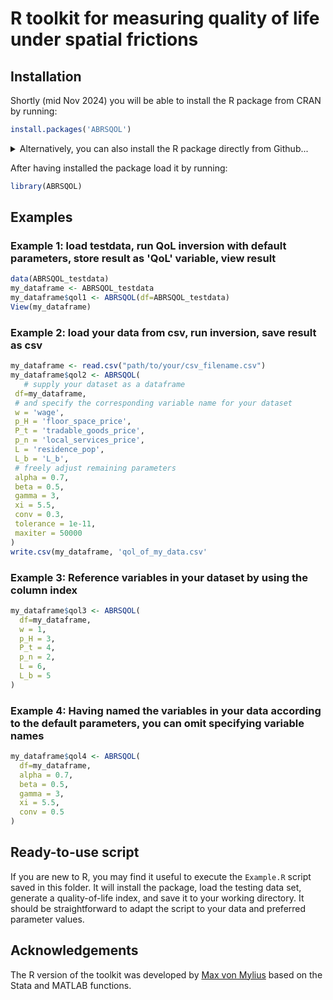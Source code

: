 # R toolkit for measuring quality of life under spatial frictions

## Installation

Shortly (mid Nov 2024) you will be able to install the R package from CRAN by running:
``` r
install.packages('ABRSQOL')
```

<details>
<summary>Alternatively, you can also install the R package directly from Github...</summary>

... to do so, you must first install the devtools package. 
If you are new to R, note it might be necessary to install [R-tools](https://cran.r-project.org/bin/windows/Rtools/) beforehand to be able to install the devtools package. 

``` r
install.packages('devtools')
devtools::install_github('Ahlfeldt/ABRSQOL-toolkit', subdir='R/ABRSQOL')
```

</details>

After having installed the package load it by running:
``` r
library(ABRSQOL)
```

## Examples

### Example 1: load testdata, run QoL inversion with default parameters, store result as 'QoL' variable, view result
``` r
data(ABRSQOL_testdata)
my_dataframe <- ABRSQOL_testdata
my_dataframe$qol1 <- ABRSQOL(df=ABRSQOL_testdata)
View(my_dataframe)
```

### Example 2: load your data from csv, run inversion, save result as csv
``` r
my_dataframe <- read.csv("path/to/your/csv_filename.csv")
my_dataframe$qol2 <- ABRSQOL(
   # supply your dataset as a dataframe
 df=my_dataframe,
 # and specify the corresponding variable name for your dataset
 w = 'wage',
 p_H = 'floor_space_price',
 P_t = 'tradable_goods_price',
 p_n = 'local_services_price',
 L = 'residence_pop',
 L_b = 'L_b',
 # freely adjust remaining parameters
 alpha = 0.7,
 beta = 0.5,
 gamma = 3,
 xi = 5.5,
 conv = 0.3,
 tolerance = 1e-11,
 maxiter = 50000
)
write.csv(my_dataframe, 'qol_of_my_data.csv'
```

### Example 3: Reference variables in your dataset by using the column index
``` r
my_dataframe$qol3 <- ABRSQOL(
  df=my_dataframe,
  w = 1,
  p_H = 3,
  P_t = 4,
  p_n = 2,
  L = 6,
  L_b = 5
)
```

### Example 4: Having named the variables in your data according to the default parameters, you can omit specifying variable names
``` r
my_dataframe$qol4 <- ABRSQOL(
  df=my_dataframe,
  alpha = 0.7,
  beta = 0.5,
  gamma = 3,
  xi = 5.5,
  conv = 0.5
)
```

## Ready-to-use script

If you are new to R, you may find it useful to execute the `Example.R` script saved in this folder. It will install the package, load the testing data set, generate a quality-of-life index, and save it to your working directory.  It should be straightforward to adapt the script to your data and preferred parameter values.

## Acknowledgements
The R version of the toolkit was developed by [Max von Mylius](https://github.com/maximylius) based on the Stata and MATLAB functions.
